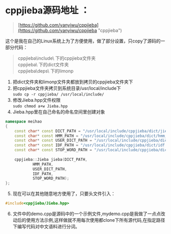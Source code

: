 # cppjieba源码地址 ：
> [https://github.com/yanyiwu/cppjieba](https://github.com/yanyiwu/cppjieba "cppjieba")


这个是我在自己的Linux系统上为了方便使用，做了部分设置，只copy了源码的一部分代码：
>cppjieba\include\ 下的cppjieba文件夹<br>
>cppjieba\ 下的dict文件夹<br>
>cppjieba\deps\ 下的limonp<br>



1. 把dict文件夹和limonp文件夹都放到拷贝的cppjieba文件夹下<br>
2. 把cppjieba文件夹拷贝到系统目录/usr/local/include下<br>
`sudo cp -r cppjieba/ /usr/local/include/`
3. 修改Jieba.hpp文件权限<br>
`sudo chmod a+w Jieba.hpp`
4. Jieba.hpp里在自己命名的命名空间里创建对象<br>
```C++
namespace meihao
{
  	const char* const DICT_PATH = "/usr/local/include/cppjieba/dict/jieba.dict.utf8";
  	const char* const HMM_PATH = "/usr/local/include/cppjieba/dict/hmm_model.utf8";
  	const char* const USER_DICT_PATH = "/usr/local/include/cppjieba/dict/user.dict.utf8";
  	const char* const IDF_PATH = "/usr/local/include/cppjieba/dict/idf.utf8";
  	const char* const STOP_WORD_PATH = "/usr/local/include/cppjieba/dict/stop_words.utf8";
    
  	cppjieba::Jieba jieba(DICT_PATH,
  			HMM_PATH,
  			USER_DICT_PATH,
  			IDF_PATH,
		    STOP_WORD_PATH);
};
```
5. 现在可以在其他随意地方使用了，只要头文件引入：
```C++
#include<cppjieba/Jieba.hpp>
```
6. 文件中的demo.cpp是源码中的一个示例文件,mydemo.cpp是我做了一点点改动后的使用方法示例,这样做就不用每次使用都clone下所有源代码,在指定路径下编写代码对中文语料进行分词。
